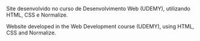 Site desenvolvido no curso de Desenvolvimento Web (UDEMY), utilizando HTML, CSS e Normalize.

Website developed in the Web Development course (UDEMY), using HTML, CSS and Normalize.
